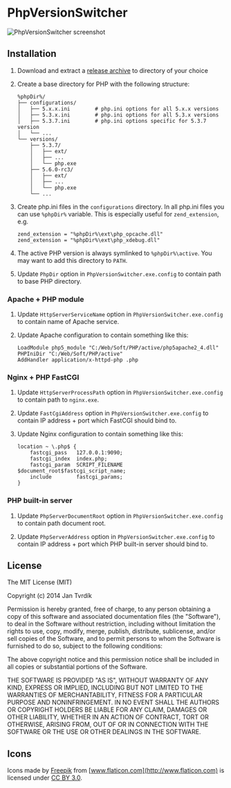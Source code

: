 # PhpVersionSwitcher

![PhpVersionSwitcher screenshot](http://skladka.merxes.cz/img/phpversionswitcher.png?v=2)


## Installation

1. Download and extract a [release archive](https://github.com/JanTvrdik/PhpVersionSwitcher/releases) to directory of your choice

2. Create a base directory for PHP with the following structure:
	```
	%phpDir%/
	├── configurations/
	│   ├── 5.x.x.ini        # php.ini options for all 5.x.x versions
	│   ├── 5.3.x.ini        # php.ini options for all 5.3.x versions
	│   ├── 5.3.7.ini        # php.ini options specific for 5.3.7 version
	│   └── ...
	└── versions/
	    ├── 5.3.7/
	    │   ├── ext/
	    │   ├── ...
	    │   └── php.exe
	    ├── 5.6.0-rc3/
	    │   ├── ext/
	    │   ├── ...
	    │   └── php.exe
	    └── ...
	```

3. Create php.ini files in the `configurations` directory. In all php.ini files you can use `%phpDir%` variable. This is especially useful for `zend_extension`, e.g.
	```
	zend_extension = "%phpDir%\ext\php_opcache.dll"
	zend_extension = "%phpDir%\ext\php_xdebug.dll"
	```

4. The active PHP version is always symlinked to `%phpDir%\active`. You may want to add this directory to `PATH`.

5. Update `PhpDir` option in `PhpVersionSwitcher.exe.config` to contain path to base PHP directory.


### Apache + PHP module

1. Update `HttpServerServiceName` option in `PhpVersionSwitcher.exe.config` to contain name of Apache service.

2. Update Apache configuration to contain something like this:
	```
	LoadModule php5_module "C:/Web/Soft/PHP/active/php5apache2_4.dll"
	PHPIniDir "C:/Web/Soft/PHP/active"
	AddHandler application/x-httpd-php .php
	```

### Nginx + PHP FastCGI

1. Update `HttpServerProcessPath` option in `PhpVersionSwitcher.exe.config` to contain path to `nginx.exe`.

2. Update `FastCgiAddress` option in `PhpVersionSwitcher.exe.config` to contain IP address + port which FastCGI should bind to.

3. Update Nginx configuration to contain something like this:
	```
	location ~ \.php$ {
		fastcgi_pass   127.0.0.1:9090;
		fastcgi_index  index.php;
		fastcgi_param  SCRIPT_FILENAME  $document_root$fastcgi_script_name;
		include        fastcgi_params;
	}
	```

### PHP built-in server

1. Update `PhpServerDocumentRoot` option in `PhpVersionSwitcher.exe.config` to contain path document root.

2. Update `PhpServerAddress` option in `PhpVersionSwitcher.exe.config` to contain IP address + port which PHP built-in server should bind to.


## License

The MIT License (MIT)

Copyright (c) 2014 Jan Tvrdík

Permission is hereby granted, free of charge, to any person obtaining a copy
 of this software and associated documentation files (the "Software"), to deal
 in the Software without restriction, including without limitation the rights
 to use, copy, modify, merge, publish, distribute, sublicense, and/or sell
 copies of the Software, and to permit persons to whom the Software is
 furnished to do so, subject to the following conditions:

The above copyright notice and this permission notice shall be included in
 all copies or substantial portions of the Software.

THE SOFTWARE IS PROVIDED "AS IS", WITHOUT WARRANTY OF ANY KIND, EXPRESS OR
 IMPLIED, INCLUDING BUT NOT LIMITED TO THE WARRANTIES OF MERCHANTABILITY,
 FITNESS FOR A PARTICULAR PURPOSE AND NONINFRINGEMENT. IN NO EVENT SHALL THE
 AUTHORS OR COPYRIGHT HOLDERS BE LIABLE FOR ANY CLAIM, DAMAGES OR OTHER
 LIABILITY, WHETHER IN AN ACTION OF CONTRACT, TORT OR OTHERWISE, ARISING FROM,
 OUT OF OR IN CONNECTION WITH THE SOFTWARE OR THE USE OR OTHER DEALINGS IN
 THE SOFTWARE.


 ## Icons
 Icons made by [Freepik](http://www.freepik.com) from [www.flaticon.com](http://www.flaticon.com) is licensed
 under [CC BY 3.0](http://creativecommons.org/licenses/by/3.0/).